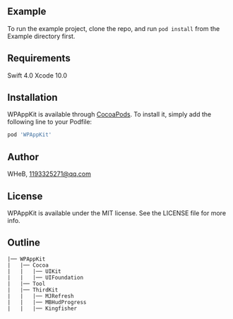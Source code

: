 
## Example

To run the example project, clone the repo, and run `pod install` from the Example directory first.

## Requirements

Swift 4.0
Xcode 10.0

## Installation

WPAppKit is available through [CocoaPods](https://cocoapods.org). To install
it, simply add the following line to your Podfile:

```ruby
pod 'WPAppKit'
```

## Author

WHeB, 1193325271@qq.com

## License

WPAppKit is available under the MIT license. See the LICENSE file for more info.


## Outline
```
|── WPAppKit 			
|   |── Cocoa                        
|   |   |── UIKit  			
|   |   |── UIFoundation                         
|   |── Tool 			    			
|   |── ThirdKit      
|   |   |── MJRefresh      
|   |   |── MBHudProgress      
|   |   |── Kingfisher   

```

